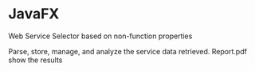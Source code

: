# JavaFX
Web Service Selector based on non-function properties


Parse, store, manage, and analyze the service data retrieved.
Report.pdf show the results


